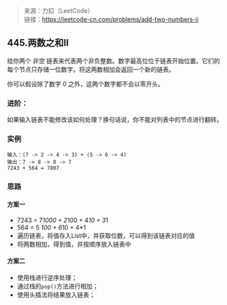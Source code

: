 >来源：力扣（LeetCode）  
 链接：https://leetcode-cn.com/problems/add-two-numbers-ii

## 445.两数之和Ⅱ
给你两个 非空 链表来代表两个非负整数。数字最高位位于链表开始位置。它们的每个节点只存储一位数字。将这两数相加会返回一个新的链表。

你可以假设除了数字 0 之外，这两个数字都不会以零开头。

### 进阶：

如果输入链表不能修改该如何处理？换句话说，你不能对列表中的节点进行翻转。

### 实例
```
输入：(7 -> 2 -> 4 -> 3) + (5 -> 6 -> 4)
输出：7 -> 8 -> 0 -> 7
7243 + 564 = 7807
```

### 思路
#### 方案一
* 7243 = 7*1000 + 2*100 + 4*10 + 3*1
* 564 = 5 *100 + 6*10 + 4*1
* 遍历链表，将值存入List中，并获取位数，可以得到该链表对应的值
* 将两数相加，得到值，并按顺序放入链表中

#### 方案二
* 使用栈进行逆序处理；
* 通过栈的`pop()`方法进行相加；
* 使用头插法将结果放入链表；